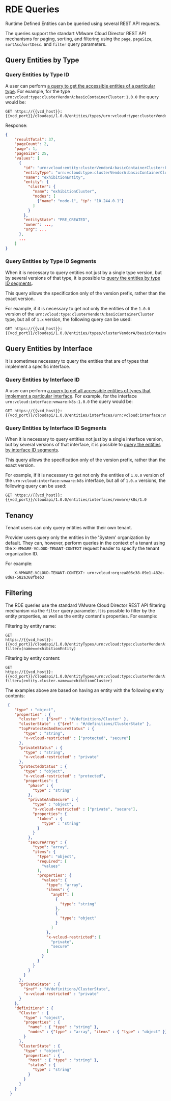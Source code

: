 # RDE Queries

Runtime Defined Entities can be queried using several REST API requests.

The queries support the standart VMware Cloud Director REST API mechanisms for paging, sorting, and filtering using the `page`, `pageSize`, `sortAsc`/`sortDesc`. and `filter` query parameters.

## Query Entities by Type

### Query Entities by Type ID

A user can perform [a query to get the accessible entities of a particular type](https://developer.broadcom.com/xapis/vmware-cloud-director-openapi/latest/cloudapi/1.0.0/entities/types/typeId/get/).
For example, for the type `urn:vcloud:type:clusterVendorA:basicContainerCluster:1.0.0` the query would be:

```text
GET https://{{vcd_host}}:{{vcd_port}}/cloudapi/1.0.0/entities/types/urn:vcloud:type:clusterVendorA:basicContainerCluster:1.0.0
```

Response:

```json
{
    "resultTotal": 37,
    "pageCount": 2,
    "page": 1,
    "pageSize": 25,
    "values": [
      {
        "id": "urn:vcloud:entity:clusterVendorA:basicContainerCluster:b80dd0a4-d69f-407a-8577-99b6010e5847",
        "entityType": "urn:vcloud:type:clusterVendorA:basicContainerCluster:1.0.0",
        "name": "exhibitionEntity",
        "entity": {
          "cluster": {
            "name": "exhibitionCluster",
            "nodes": [
              {"name": "node-1", "ip": "10.244.0.1"}
            ]
          }
        },
        "entityState": "PRE_CREATED",
        "owner": ...,
        "org": ...
      },
      ...
    ]
}
```

### Query Entities by Type ID Segments

When it is necessary to query entities not just by a single type version, but by
several versions of that type, it is possible to [query the entities by type ID segments](https://developer.broadcom.com/xapis/vmware-cloud-director-openapi/latest/cloudapi/1.0.0/entities/types/vendor/nss/version/get/).

This query allows the specification only of the version prefix, rather than the exact version.

For example, if it is necessary to get not only the entities of the `1.0.0` version of the
`urn:vcloud:type:clusterVendorA:basicContainerCluster` type, but all of `1.x` version,
the following query can be used:

```text
GET https://{{vcd_host}}:{{vcd_port}}/cloudapi/1.0.0/entities/types/clusterVendorA/basicContainerCluster/1
```

## Query Entities by Interface

It is sometimes necessary to query the entities that are of types that implement
a specific interface.

### Query Entities by Interface ID

A user can perform [a query to get all accessible entities of types that implement a particular interface](https://developer.broadcom.com/xapis/vmware-cloud-director-openapi/latest/cloudapi/1.0.0/entities/interfaces/interfaceId/get/).
For example, for the interface `urn:vcloud:interface:vmware:k8s:1.0.0` the query would be:

```text
GET https://{{vcd_host}}:{{vcd_port}}/cloudapi/1.0.0/entities/interfaces/urn:vcloud:interface:vmware:k8s:1.0.0
```

### Query Entities by Interface ID Segments

When it is necessary to query entities not just by a single interface version, but by
several versions of that interface, it is possible to [query the entities by interface ID segments](https://developer.broadcom.com/xapis/vmware-cloud-director-openapi/latest/cloudapi/1.0.0/entities/interfaces/vendor/nss/version/get/).

This query allows the specification only of the version prefix, rather than the exact version.

For example, if it is necessary to get not only the entities of `1.0.0` version of the
`urn:vcloud:interface:vmware:k8s` interface, but all of `1.0.x` versions,
the following query can be used:

```text
GET https://{{vcd_host}}:{{vcd_port}}/cloudapi/1.0.0/entities/interfaces/vmware/k8s/1.0
```

## Tenancy

Tenant users can only query entities within their own tenant.

Provider users query only the entities in the 'System' organization by default.
They can, however, perform queries in the context of a tenant using
the `X-VMWARE-VCLOUD-TENANT-CONTEXT` request header to specify the tenant organization ID.

For example:

```text
    X-VMWARE-VCLOUD-TENANT-CONTEXT: urn:vcloud:org:ea806c38-09e1-482e-8d6a-582a368fbeb3
```

## Filtering

The RDE queries use the standard VMware Cloud Director REST API filtering mechanism via the `filter` query parameter. It is possible to filter by the entity properties,
as well as the entity content's properties. For example:

Filtering by entity name:

```text
GET
https://{{vcd_host}}:{{vcd_port}}/cloudapi/1.0.0/entityTypes/urn:vcloud:type:clusterVendorA:basicContainerCluster:1.0.0?filter=(name==exhibitionEntity)
```

Filtering by entity content:

```text
GET
https://{{vcd_host}}:{{vcd_port}}/cloudapi/1.0.0/entityTypes/urn:vcloud:type:clusterVendorA:basicContainerCluster:1.0.0?filter=(entity.cluster.name==exhibitionCluster)
```

The examples above are based on having an entity with the following entity contents:

```json
 {
    "type" : "object",
    "properties" : {
      "cluster" : {"$ref" : "#/definitions/Cluster" },
      "clusterState" : {"$ref" : "#/definitions/ClusterState" },
      "topProtectedAndSecureStatus" : {
        "type" : "string",
        "x-vcloud-restricted" : ["protected", "secure"]
      },
      "privateStatus" : {
        "type" : "string",
        "x-vcloud-restricted" : "private"
      },
      "protectedStatus" : {
        "type" : "object",
        "x-vcloud-restricted" : "protected",
        "properties": {
          "phase" : {
            "type" : "string"
          },
          "privateAndSecure" : {
            "type" : "object",
            "x-vcloud-restricted" : ["private", "secure"],
            "properties": {
              "token" : {
                "type" : "string"
              }
            }
          },
          "secureArray" : {
            "type": "array",
            "items": {
              "type": "object",
              "required": [
                "values"
              ],
              "properties": {
                "values": {
                  "type": "array",
                  "items": {
                    "anyOf": [
                      {
                        "type": "string"
                      },
                      {
                        "type": "object"
                      }
                    ]
                  },
                  "x-vcloud-restricted": [
                    "private",
                    "secure"
                  ]
                }
              }
            }
          }
        }
      },
      "privateState" : {
        "$ref" : "#/definitions/ClusterState",
        "x-vcloud-restricted" : "private"
      }
    },
    "definitions" : {
      "Cluster" : {
        "type" : "object",
        "properties" : {
          "name" : { "type" : "string" },
          "nodes" : {"type" : "array", "items" : { "type" : "object" }}
        }
      },
      "ClusterState" : {
        "type" : "object",
        "properties" : {
          "host" : { "type" : "string" },
          "status" : {
            "type" : "string"
          }
        }
      }
    }
  }
```
